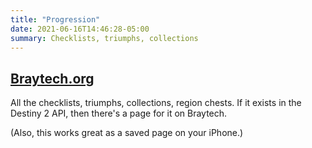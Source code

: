 ```yaml
---
title: "Progression"
date: 2021-06-16T14:46:28-05:00
summary: Checklists, triumphs, collections
---
```


## [Braytech.org](https://braytech.org)


All the checklists, triumphs, collections, region chests. If it exists in the Destiny 2 API, then there's a page for it on Braytech.

(Also, this works great as a saved page on your iPhone.)

